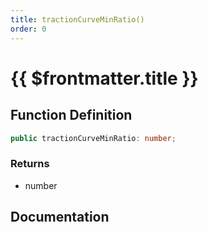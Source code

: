 ```yaml
---
title: tractionCurveMinRatio()
order: 0
---
```


# {{ $frontmatter.title }}

## Function Definition

```ts
public tractionCurveMinRatio: number;
```

### Returns

* number

## Documentation

<!--@include: ./parts/tractionCurveMinRatio.md-->
